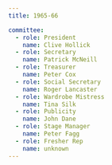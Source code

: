 ```yaml
---
title: 1965-66

committee:
  - role: President
    name: Clive Hollick
  - role: Secretary
    name: Patrick McNeill
  - role: Treasurer
    name: Peter Cox
  - role: Social Secretary
    name: Roger Lancaster
  - role: Wardrobe Mistress
    name: Tina Silk
  - role: Publicity
    name: John Dane
  - role: Stage Manager
    name: Peter Fagg
  - role: Fresher Rep
    name: unknown
---
```

